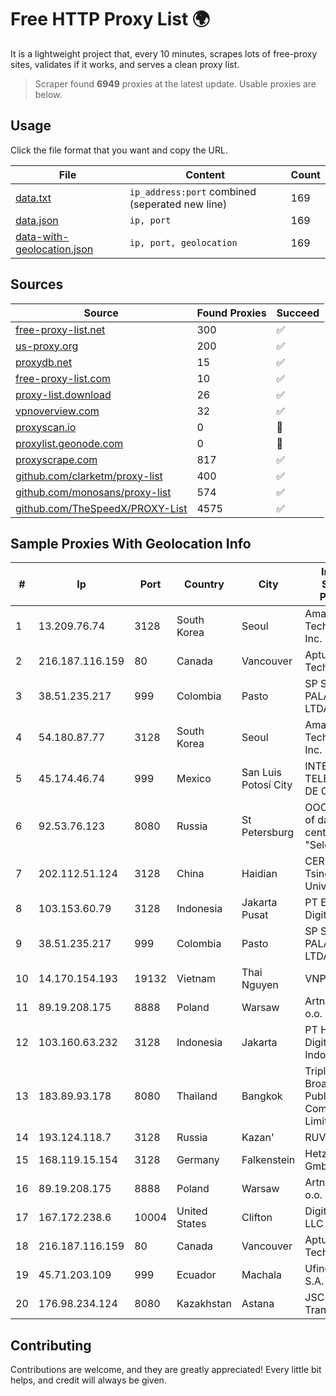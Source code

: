 
# Free HTTP Proxy List 🌍

It is a lightweight project that, every 10 minutes, scrapes lots of free-proxy sites, validates if it works, and serves a clean proxy list.


> Scraper found **6949** proxies at the latest update. Usable proxies are below.

## Usage

Click the file format that you want and copy the URL.


|File|Content|Count|
|----|-------|-----|
|[data.txt](https://raw.githubusercontent.com/themiralay/Proxy-List-World/master/data.txt)|`ip_address:port` combined (seperated new line)|169|
|[data.json](https://raw.githubusercontent.com/themiralay/Proxy-List-World/master/data.json)|`ip, port`|169|
|[data-with-geolocation.json](https://raw.githubusercontent.com/themiralay/Proxy-List-World/master/data-with-geolocation.json)|`ip, port, geolocation`|169|

## Sources

|Source|Found Proxies|Succeed|
|------|-------------|-------|
|[free-proxy-list.net](https://free-proxy-list.net)|300|✅|
|[us-proxy.org](https://www.us-proxy.org)|200|✅|
|[proxydb.net](http://proxydb.net)|15|✅|
|[free-proxy-list.com](https://free-proxy-list.com/?page=&port=&type%5B%5D=http&type%5B%5D=https&up_time=0&search=Search)|10|✅|
|[proxy-list.download](https://www.proxy-list.download/HTTP)|26|✅|
|[vpnoverview.com](https://vpnoverview.com/privacy/anonymous-browsing/free-proxy-servers)|32|✅|
|[proxyscan.io](https://www.proxyscan.io)|0|🚫|
|[proxylist.geonode.com](https://proxylist.geonode.com/api/proxy-list?limit=300&page=1&sort_by=lastChecked&sort_type=desc&protocols=http,https)|0|🚫|
|[proxyscrape.com](https://api.proxyscrape.com/v2/?request=displayproxies&protocol=http&timeout=10000&country=all&ssl=all&anonymity=all)|817|✅|
|[github.com/clarketm/proxy-list](https://raw.githubusercontent.com/clarketm/proxy-list/master/proxy-list-raw.txt)|400|✅|
|[github.com/monosans/proxy-list](https://raw.githubusercontent.com/monosans/proxy-list/main/proxies/http.txt)|574|✅|
|[github.com/TheSpeedX/PROXY-List](https://raw.githubusercontent.com/TheSpeedX/PROXY-List/master/http.txt)|4575|✅|


## Sample Proxies With Geolocation Info

|#|Ip|Port|Country|City|Internet Service Provider|
|-|--|----|-------|----|-------------------------|
|1|13.209.76.74|3128|South Korea|Seoul|Amazon Technologies Inc.|
|2|216.187.116.159|80|Canada|Vancouver|Aptum Technologies|
|3|38.51.235.217|999|Colombia|Pasto|SP SISTEMAS PALACIOS LTDA|
|4|54.180.87.77|3128|South Korea|Seoul|Amazon Technologies Inc.|
|5|45.174.46.74|999|Mexico|San Luis Potosí City|INTERPHONET TELECOM, SA DE CV|
|6|92.53.76.123|8080|Russia|St Petersburg|OOO "Network of data-centers "Selectel"|
|7|202.112.51.124|3128|China|Haidian|CERNET2 IX at Tsinghua University|
|8|103.153.60.79|3128|Indonesia|Jakarta Pusat|PT Era Awan Digital|
|9|38.51.235.217|999|Colombia|Pasto|SP SISTEMAS PALACIOS LTDA|
|10|14.170.154.193|19132|Vietnam|Thai Nguyen|VNPT-VNNIC|
|11|89.19.208.175|8888|Poland|Warsaw|Artnet Sp. z o.o.|
|12|103.160.63.232|3128|Indonesia|Jakarta|PT Herza Digital Indonesia|
|13|183.89.93.178|8080|Thailand|Bangkok|Triple T Broadband Public Company Limited|
|14|193.124.118.7|3128|Russia|Kazan'|RUVDS|
|15|168.119.15.154|3128|Germany|Falkenstein|Hetzner Online GmbH|
|16|89.19.208.175|8888|Poland|Warsaw|Artnet Sp. z o.o.|
|17|167.172.238.6|10004|United States|Clifton|DigitalOcean, LLC|
|18|216.187.116.159|80|Canada|Vancouver|Aptum Technologies|
|19|45.71.203.109|999|Ecuador|Machala|Ufinet Panama S.A.|
|20|176.98.234.124|8080|Kazakhstan|Astana|JSC Transtelecom|



## Contributing

Contributions are welcome, and they are greatly appreciated! Every
little bit helps, and credit will always be given.

